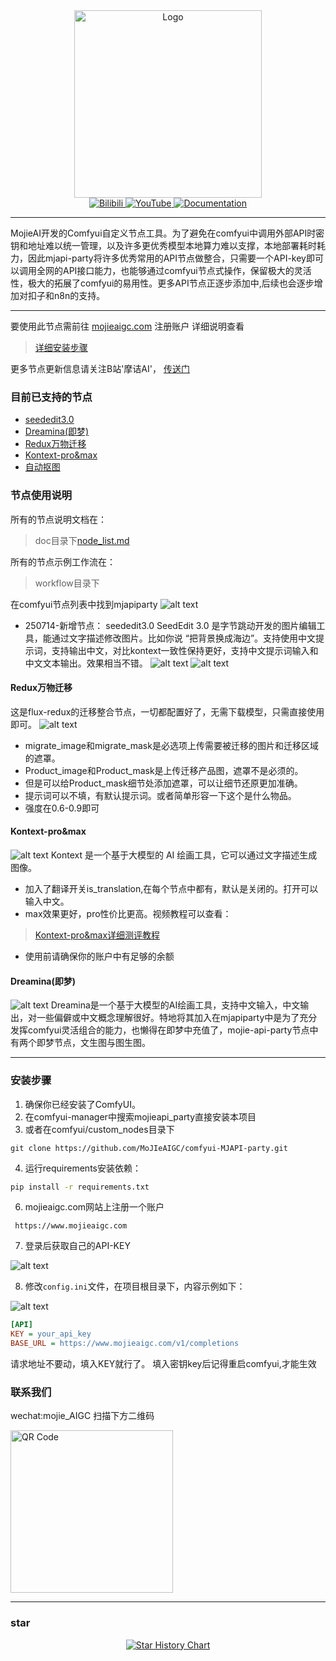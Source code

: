 <div align="center">
    <img src="https://mojie.tos-cn-guangzhou.volces.com/nodes/gitlogo.svg" alt="Logo" style="width: 300px;">
</div>

<div align="center">
    <a href="https://space.bilibili.com/483532108" target="_blank">
        <img src="https://img.shields.io/badge/Bilibili-B站-blue?logo=bilibili" alt="Bilibili">
    </a>
    <a href="#" target="_blank">
        <img src="https://img.shields.io/badge/YouTube-油管-red?logo=youtube" alt="YouTube">
    </a>
    <a href="README_EN.md" target="_blank">
        <img src="https://img.shields.io/badge/Docs-文档-green?logo=readme" alt="Documentation">
    </a>
</div>
  

***  

  MojieAI开发的Comfyui自定义节点工具。为了避免在comfyui中调用外部API时密钥和地址难以统一管理，以及许多更优秀模型本地算力难以支撑，本地部署耗时耗力，因此mjapi-party将许多优秀常用的API节点做整合，只需要一个API-key即可以调用全网的API接口能力，也能够通过comfyui节点式操作，保留极大的灵活性，极大的拓展了comfyui的易用性。更多API节点正逐步添加中,后续也会逐步增加对扣子和n8n的支持。

***
要使用此节点需前往 [mojieaigc.com](https://www.mojieaigc.com/) 注册账户
详细说明查看
> [详细安装步骤](#安装步骤)

更多节点更新信息请关注B站'摩诘AI'，
[传送门](https://space.bilibili.com/483532108)

### 目前已支持的节点
- [seededit3.0](/doc/node_list.md#seededit30)
- [Dreamina(即梦)](/doc/node_list.md#Dreamina(即梦)) 
- [Redux万物迁移](/doc/node_list.md#redux万物迁移)
- [Kontext-pro&max](/doc/node_list.md#Kontext-pro&max)
- [自动抠图](/doc/node_list.md#自动抠图)

### 节点使用说明
所有的节点说明文档在：
> doc目录下[node_list.md](doc/node_list.md)

所有的节点示例工作流在：
> workflow目录下

在comfyui节点列表中找到mjapiparty
![alt text](doc/assets/node.png)

- 250714-新增节点：
seededit3.0
SeedEdit 3.0 是字节跳动开发的图片编辑工具，能通过文字描述修改图片。比如你说 “把背景换成海边”。支持使用中文提示词，支持输出中文，对比kontext一致性保持更好，支持中文提示词输入和中文文本输出。效果相当不错。
![alt text](doc/assets/seed.png)
![alt text](doc/assets/seed2.png)
#### Redux万物迁移
这是flux-redux的迁移整合节点，一切都配置好了，无需下载模型，只需直接使用即可。
![alt text](doc/assets/redux.png)
- migrate_image和migrate_mask是必选项上传需要被迁移的图片和迁移区域的遮罩。
- Product_image和Product_mask是上传迁移产品图，遮罩不是必须的。
- 但是可以给Product_mask细节处添加遮罩，可以让细节还原更加准确。
- 提示词可以不填，有默认提示词。或者简单形容一下这个是什么物品。
- 强度在0.6-0.9即可
#### Kontext-pro&max
![alt text](doc/assets/kontext.png)
Kontext 是一个基于大模型的 AI 绘画工具，它可以通过文字描述生成图像。
- 加入了翻译开关is_translation,在每个节点中都有，默认是关闭的。打开可以输入中文。
- max效果更好，pro性价比更高。视频教程可以查看：
> [Kontext-pro&max详细测评教程](https://www.bilibili.com/video/BV19931zAE4c/?vd_source=25d3add966daa64cbb811354319ec18d#reply268510289936)
- 使用前请确保你的账户中有足够的余额
#### Dreamina(即梦)
![alt text](doc/assets/Dreamina.png)
Dreamina是一个基于大模型的AI绘画工具，支持中文输入，中文输出，对一些偏僻或中文概念理解很好。特地将其加入在mjapiparty中是为了充分发挥comfyui灵活组合的能力，也懒得在即梦中充值了，mojie-api-party节点中有两个即梦节点，文生图与图生图。
***


### 安装步骤
1. 确保你已经安装了ComfyUI。
2. 在comfyui-manager中搜索mojieapi_party直接安装本项目
3. 或者在comfyui/custom_nodes目录下
```plaintext
git clone https://github.com/MoJIeAIGC/comfyui-MJAPI-party.git
```
4. 运行requirements安装依赖：
```bash
pip install -r requirements.txt
```
6. mojieaigc.com网站上注册一个账户
```url 
 https://www.mojieaigc.com
```

7. 登录后获取自己的API-KEY

![alt text](doc/assets/copykey.png)

8. 修改`config.ini`文件，在项目根目录下，内容示例如下：

![alt text](doc/assets/addkey.png)

```ini
[API]
KEY = your_api_key
BASE_URL = https://www.mojieaigc.com/v1/completions
```
请求地址不要动，填入KEY就行了。
填入密钥key后记得重启comfyui,才能生效

### 联系我们
wechat:mojie_AIGC
扫描下方二维码
<div>
    <img src="doc/assets/qr.jpg" alt="QR Code" style="width: 260px;">
</div>
  

***
  
### star
<div align="center">
    <a href="https://star-history.com/#MoJIeAIGC/comfyui-MJAPI-party&Date">
        <img src="https://api.star-history.com/svg?repos=MoJIeAIGC/comfyui-MJAPI-party&type=Date" alt="Star History Chart">
    </a>
</div>
